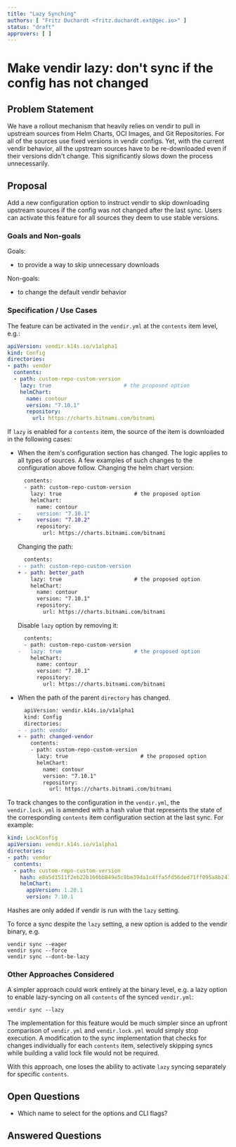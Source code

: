 ```yaml
---
title: "Lazy Synching"
authors: [ "Fritz Duchardt <fritz.duchardt.ext@gec.io>" ]
status: "draft"
approvers: [ ]
---
```


# Make vendir lazy: don't sync if the config has not changed

## Problem Statement
We have a rollout mechanism that heavily relies on vendir to pull in upstream sources from Helm Charts, OCI Images, and Git Repositories.
For all of the sources use fixed versions in vendir configs.
Yet, with the current vendir behavior, all the upstream sources have to be re-downloaded even if their versions didn't change.
This significantly slows down the process unnecessarily.

## Proposal
Add a new configuration option to instruct vendir to skip downloading upstream sources if the config was not changed after the last sync.
Users can activate this feature for all sources they deem to use stable versions.

### Goals and Non-goals

Goals:
- to provide a way to skip unnecessary downloads

Non-goals:
- to change the default vendir behavior

### Specification / Use Cases
The feature can be activated in the `vendir.yml` at the `contents` item level, e.g.:

```yaml
apiVersion: vendir.k14s.io/v1alpha1
kind: Config
directories:
- path: vendor
  contents:
  - path: custom-repo-custom-version
    lazy: true                       # the proposed option
    helmChart:
      name: contour
      version: "7.10.1"
      repository:
        url: https://charts.bitnami.com/bitnami
```

If `lazy` is enabled for a `contents` item, the source of the item is downloaded in the following cases:
- When the item's configuration section has changed.
  The logic applies to all types of sources.
  A few examples of such changes to the configuration above follow.
  Changing the helm chart version:
  ```diff
    contents:
    - path: custom-repo-custom-version
      lazy: true                       # the proposed option
      helmChart:
        name: contour
  -     version: "7.10.1"
  +     version: "7.10.2"
        repository:
          url: https://charts.bitnami.com/bitnami
  ```
  Changing the path:
  ```diff
    contents:
  - - path: custom-repo-custom-version
  + - path: better_path
      lazy: true                       # the proposed option
      helmChart:
        name: contour
        version: "7.10.1"
        repository:
          url: https://charts.bitnami.com/bitnami
  ```
  Disable `lazy` option by removing it:
  ```diff
    contents:
    - path: custom-repo-custom-version
  -   lazy: true                       # the proposed option
      helmChart:
        name: contour
        version: "7.10.1"
        repository:
          url: https://charts.bitnami.com/bitnami
  ```
- When the path of the parent `directory` has changed.
  ```diff
    apiVersion: vendir.k14s.io/v1alpha1
    kind: Config
    directories:
  - - path: vendor
  + - path: changed-vendor
      contents:
      - path: custom-repo-custom-version
        lazy: true                       # the proposed option
        helmChart:
          name: contour
          version: "7.10.1"
          repository:
            url: https://charts.bitnami.com/bitnami
  ```

To track changes to the configuration in the `vendir.yml`, the `vendir.lock.yml` is amended with a hash value that represents the state of the corresponding `contents` item configuration section at the last sync.
For example:
```yaml
kind: LockConfig
apiVersion: vendir.k14s.io/v1alpha1
directories:
- path: vendor
  contents:
  - path: custom-repo-custom-version
    hash: e8a5d1511f2eb22b160bb849e5c8be39da1c4ffa5fd56ded71ff095a8b24720b  # the proposed option
    helmChart:
      appVersion: 1.20.1
      version: 7.10.1
```
Hashes are only added if vendir is run with the `lazy` setting. 

To force a sync despite the `lazy` setting, a new option is added to the vendir binary, e.g.
```
vendir sync --eager
vendir sync --force
vendir sync --dont-be-lazy
```

### Other Approaches Considered
A simpler approach could work entirely at the binary level, e.g. a lazy option to enable lazy-syncing on all `contents` of the synced `vendir.yml`:
```
vendir sync --lazy
```
The implementation for this feature would be much simpler since an upfront comparison of `vendir.yml` and `vendir.lock.yml` would simply stop execution.
A modification to the sync implementation that checks for changes individually for each `contents` item, selectively skipping syncs while building a valid lock file would not be required. 

With this approach, one loses the ability to activate `lazy` syncing separately for specific `contents`. 


## Open Questions

- Which name to select for the options and CLI flags?

## Answered Questions
